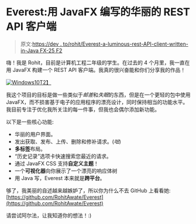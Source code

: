 # Everest:用 JavaFX 编写的华丽的 REST API 客户端

> 原文:[https://dev . to/rohit/Everest-a-luminous-rest-API-client-written-in-Java FX-25 F2](https://dev.to/rohit/everest-a-gorgeous-rest-api-client-written-in-javafx-25f2)

嗨！我是 Rohit，目前是计算机工程二年级的学生。在过去的 4 个月里，我一直在用 JavaFX 构建一个 REST API 客户端。我真的很兴奋能和你们分享我的作品！

[![Windows10](../Images/65434ee24a129dac02d36abe5b8e04ff.png)T2】](https://res.cloudinary.com/practicaldev/image/fetch/s--U90spCNs--/c_limit%2Cf_auto%2Cfl_progressive%2Cq_auto%2Cw_880/https://user-images.githubusercontent.com/23148259/41772368-f9276dae-7635-11e8-97ec-1a1e8aa608c4.PNG)

我这个项目的目标是做一些类似于*邮差*和*失眠*的东西，但是在一个更轻的包中使用 JavaFX，而不损害基于电子的应用程序的漂亮设计，同时保持相当的功能水平。我目前专注于优化我所关注的每一件事，但我也会偶尔添加新功能。

以下是一些核心功能:

*   华丽的用户界面。
*   发出获取、发布、上传、删除和修补请求。(*咄*)
*   **多标签**布局。
*   “历史记录”选项卡快速搜索您最近的请求。
*   通过 JavaFX CSS 支持**自定义主题**！
*   一个**可视化器**向你展示了一个漂亮的响应体树
*   用 Java 写，Everest 本来就是**跨平台**。

够了，我美丽的自述越来越嫉妒了，所以你为什么不去 GitHub 上看看她:[https://github.com/RohitAwate/Everest](https://github.com/RohitAwate/Everest)

请尝试阿尔法，让我知道你的想法！:)